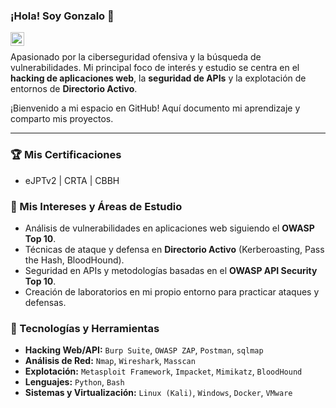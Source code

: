 ### ¡Hola! Soy Gonzalo 👋

<a href="https://www.linkedin.com/in/tu-usuario-de-linkedin" target="_blank">
  <img align="left" alt="LinkedIn de Gonzalo" width="22px" src="https://cdn.jsdelivr.net/npm/simple-icons@v3/icons/linkedin.svg" />
</a>
<br />

Apasionado por la ciberseguridad ofensiva y la búsqueda de vulnerabilidades. Mi principal foco de interés y estudio se centra en el **hacking de aplicaciones web**, la **seguridad de APIs** y la explotación de entornos de **Directorio Activo**.

¡Bienvenido a mi espacio en GitHub! Aquí documento mi aprendizaje y comparto mis proyectos.

---

### 🏆 Mis Certificaciones
 * eJPTv2 | CRTA | CBBH

### 🌱 Mis Intereses y Áreas de Estudio

* Análisis de vulnerabilidades en aplicaciones web siguiendo el **OWASP Top 10**.
* Técnicas de ataque y defensa en **Directorio Activo** (Kerberoasting, Pass the Hash, BloodHound).
* Seguridad en APIs y metodologías basadas en el **OWASP API Security Top 10**.
* Creación de laboratorios en mi propio entorno para practicar ataques y defensas.

### 🔧 Tecnologías y Herramientas

* **Hacking Web/API:** `Burp Suite`, `OWASP ZAP`, `Postman`, `sqlmap`
* **Análisis de Red:** `Nmap`, `Wireshark`, `Masscan`
* **Explotación:** `Metasploit Framework`, `Impacket`, `Mimikatz`, `BloodHound`
* **Lenguajes:** `Python`, `Bash`
* **Sistemas y Virtualización:** `Linux (Kali)`, `Windows`, `Docker`, `VMware`
